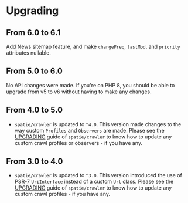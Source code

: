 # Upgrading

## From 6.0 to 6.1

Add News sitemap feature, and make `changeFreq`, `lastMod`, and `priority` attributes nullable. 

## From 5.0 to 6.0

No API changes were made. If you're on PHP 8, you should be able to upgrade from v5 to v6 without having to make any changes.

## From 4.0 to 5.0

- `spatie/crawler` is updated to `^4.0`. This version made changes to the way custom `Profiles` and `Observers` are made. Please see the [UPGRADING](https://github.com/spatie/crawler/blob/master/UPGRADING.md) guide of `spatie/crawler` to know how to update any custom crawl profiles or observers - if you have any.

## From 3.0 to 4.0

- `spatie/crawler` is updated to `^3.0`. This version introduced the use of PSR-7 `UriInterface` instead of a custom `Url` class. Please see the [UPGRADING](https://github.com/spatie/crawler/blob/master/UPGRADING.md) guide of `spatie/crawler` to know how to update any custom crawl profiles - if you have any.
